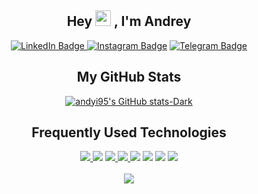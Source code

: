 <h2 align="center">Hey <img src="https://media.giphy.com/media/hvRJCLFzcasrR4ia7z/giphy.gif" width="25px"> , I'm Andrey</a></h2>

<p align="center">
  <a href="https://www.linkedin.com/in/andyi95/"><img src="https://img.shields.io/badge/LinkedIn-0077B5?style=for-the-badge&logo=linkedin&logoColor=white" alt="LinkedIn Badge"</a> 
  <a href="https://www.instagram.com/andyseniorspb/"><img src="https://img.shields.io/badge/Instagram-red?style=for-the-badge&logo=instagram&logoColor=white" alt="Instagram Badge"/></a> 
  <a href="https://t.me/andyi95">
          <img src="https://img.shields.io/badge/Telegram-blue?style=for-the-badge&logo=telegram&logoColor=white" alt="Telegram Badge"/>
      </a>
  
  <h2 align="center">My GitHub Stats</h2>
  <div align="center">
    
  [![andyi95's GitHub stats-Dark](https://github-readme-stats.vercel.app/api?username=andyi95&show_icons=true&theme=dark#gh-dark-mode-only)](https://github.com/anuraghazra/github-readme-stats#gh-dark-mode-only)
    
  </div>
<h2 align="center">Frequently Used Technologies</h2>


<div align="center">
  <a href="https://github.com/topics/python">
  <img src="https://img.shields.io/badge/python%20-%2314354C.svg?&style=for-the-badge&logo=python&logoColor=white">  </a>
    <a href="https://github.com/topics/django">
  <img src="https://img.shields.io/badge/django%20-%2314354C.svg?&style=for-the-badge&logo=django&logoColor=white"></a>
  <a href="https://github.com/encode/django-rest-framework"><img src="https://img.shields.io/badge/drf%20-%23323330.svg?&style=for-the-badge&logo=drf&logoColor=%23F7DF1E">  </a>
  <a href="https://github.com/tiangolo/fastapi">
  <img src="https://img.shields.io/badge/fastapi%20-%23E34F26.svg?&style=for-the-badge&logo=fastapi&logoColor=white">  </a>
  <img src="https://img.shields.io/badge/pandas%20-%231572B6.svg?&style=for-the-badge&logo=pandas&logoColor=white">  
  <img src="https://img.shields.io/badge/vue%20-%231572B6.svg?&style=for-the-badge&logo=vue&logoColor=white">  
  <img src="https://img.shields.io/badge/docker%20-%23F05033.svg?&style=for-the-badge&logo=docker&logoColor=white"/>
  <img src="https://img.shields.io/badge/git%20-%23F05033.svg?&style=for-the-badge&logo=git&logoColor=white"/>  
</div>

<br>
<div align="center">
  <img src="https://github-readme-stats.vercel.app/api/top-langs/?username=andyi95&theme=blue-green">
</div>
<br>

